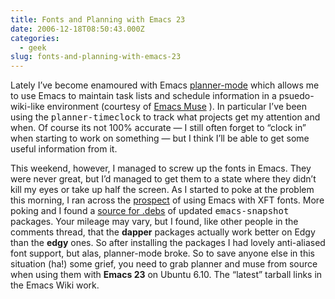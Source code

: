 ```yaml
---
title: Fonts and Planning with Emacs 23
date: 2006-12-18T08:50:43.000Z
categories:
  - geek
slug: fonts-and-planning-with-emacs-23
---
```

Lately I’ve become enamoured with Emacs [planner-mode][1]  which allows me to use Emacs to maintain task lists and schedule information in a psuedo-wiki-like environment (courtesy of [Emacs Muse][2] ). In particular I’ve been using the <tt class="docutils literal"><span class="pre">planner-timeclock</span></tt> to track what projects get my attention and when. Of course its not 100% accurate — I still often forget to “clock in” when starting to work on something — but I think I’ll be able to get some useful information from it.

This weekend, however, I managed to screw up the fonts in Emacs. They were never great, but I’d managed to get them to a state where they didn’t kill my eyes or take up half the screen. As I started to poke at the problem this morning, I ran across the [prospect][3]  of using Emacs with <span class="caps">XFT</span> fonts. More poking and I found a [source for .debs][4]  of updated <tt class="docutils literal"><span class="pre">emacs-snapshot</span></tt> packages. Your mileage may vary, but I found, like other people in the comments thread, that the **dapper** packages actually work better on Edgy than the **edgy** ones. So after installing the packages I had lovely anti-aliased font support, but alas, planner-mode broke. So to save anyone else in this situation (ha!) some grief, you need to grab planner and muse from source when using them with **Emacs 23** on Ubuntu 6.10. The “latest” tarball links in the Emacs Wiki work.



 [1]: http://www.emacswiki.org/cgi-bin/wiki/PlannerMode
 [2]: http://www.emacswiki.org/cgi-bin/wiki/EmacsMuse
 [3]: http://times.usefulinc.com/2005/12/02-emacs-xft
 [4]: http://g33k.wordpress.com/2006/11/06/gnu-emacs-with-xft-goodness/
